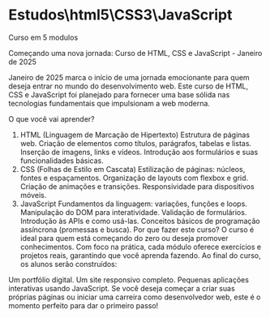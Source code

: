 # Estudos\html5\CSS3\JavaScript
 Curso em 5 modulos

Começando uma nova jornada: Curso de HTML, CSS e JavaScript - Janeiro de 2025

  Janeiro de 2025 marca o início de uma jornada emocionante para quem deseja entrar no mundo do desenvolvimento web. Este curso de HTML, CSS e JavaScript foi planejado para fornecer uma base sólida nas tecnologias fundamentais que impulsionam a web moderna.

O que você vai aprender?
  1. HTML (Linguagem de Marcação de Hipertexto)
Estrutura de páginas web.
Criação de elementos como títulos, parágrafos, tabelas e listas.
Inserção de imagens, links e vídeos.
Introdução aos formulários e suas funcionalidades básicas.
  2. CSS (Folhas de Estilo em Cascata)
Estilização de páginas: núcleos, fontes e espaçamentos.
Organização de layouts com flexbox e grid.
Criação de animações e transições.
Responsividade para dispositivos móveis.
  3. JavaScript
Fundamentos da linguagem: variações, funções e loops.
Manipulação do DOM para interatividade.
Validação de formulários.
Introdução às APIs e como usá-las.
Conceitos básicos de programação assíncrona (promessas e busca).
Por que fazer este curso?
O curso é ideal para quem está começando do zero ou deseja promover conhecimentos. Com foco na prática, cada módulo oferece exercícios e projetos reais, garantindo que você aprenda fazendo. Ao final do curso, os alunos serão construídos:

Um portfólio digital.
Um site responsivo completo.
Pequenas aplicações interativas usando JavaScript.
Se você deseja começar a criar suas próprias páginas ou iniciar uma carreira como desenvolvedor web, este é o momento perfeito para dar o primeiro passo!
